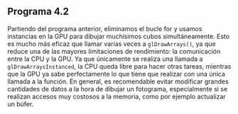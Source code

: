 ## Programa 4.2

Partiendo del programa anterior, eliminamos el bucle for y usamos instancias en la GPU para dibujar muchísimos cubos simultáneamente. Esto es mucho más eficaz que llamar varias veces a `glDrawArrays()`, ya que reduce una de las mayores limitaciones de rendimiento: la comunicación entre la CPU y la GPU. Ya que únicamente se realiza una llamada a `glDrawArraysInstanced`, la CPU queda libre para hacer otras tareas, mientras que la GPU ya sabe perfectamente lo que tiene que realizar con una única llamada a la función. En general, es recomendable evitar modificar grandes cantidades de datos a la hora de dibujar un fotograma, especialmente si se realizan accesos muy costosos a la memoria, como por ejemplo actualizar un búfer.
